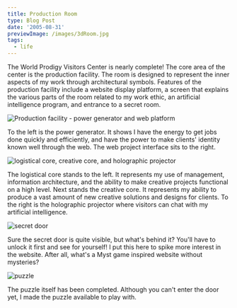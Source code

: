 ```yaml
---
title: Production Room
type: Blog Post
date: '2005-08-31'
previewImage: /images/3dRoom.jpg
tags:
  - life
---
```

The World Prodigy Visitors Center is nearly complete! The core area of the center is the production facility. The room is designed to represent the inner aspects of my work through architectural symbols. Features of the production facility include a website display platform, a screen that explains the various parts of the room related to my work ethic, an artificial intelligence program, and entrance to a secret room.

![Production facility - power generator and web platform](/images/20050831-prod1.jpg)

To the left is the power generator. It shows I have the energy to get jobs done quickly and efficiently, and have the power to make clients' identity known well through the web. The web project interface sits to the right.

![logistical core, creative core, and holographic projector](/images/20050831-prod2.jpg)

The logistical core stands to the left. It represents my use of management, information architecture, and the ability to make creative projects functional on a high level. Next stands the creative core. It represents my ability to produce a vast amount of new creative solutions and designs for clients. To the right is the holographic projector where visitors can chat with my artificial intelligence.

![secret door](/images/20050831-lockPreview.jpg)

Sure the secret door is quite visible, but what's behind it? You'll have to unlock it first and see for yourself! I put this here to spike more interest in the website. After all, what's a Myst game inspired website without mysteries?

![puzzle](/images/20050831-puzzle.jpg)

The puzzle itself has been completed. Although you can't enter the door yet, I made the puzzle available to play with.
